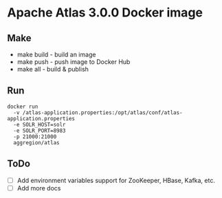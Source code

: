 # Apache Atlas 3.0.0 Docker image 

## Make

* make build - build an image
* make push - push image to Docker Hub
* make all - build & publish

## Run

```shell
docker run 
  -v /atlas-application.properties:/opt/atlas/conf/atlas-application.properties
  -e SOLR_HOST=solr
  -e SOLR_PORT=8983
  -p 21000:21000
  aggregion/atlas
```


## ToDo

- [ ] Add environment variables support for ZooKeeper, HBase, Kafka, etc.
- [ ] Add more docs
